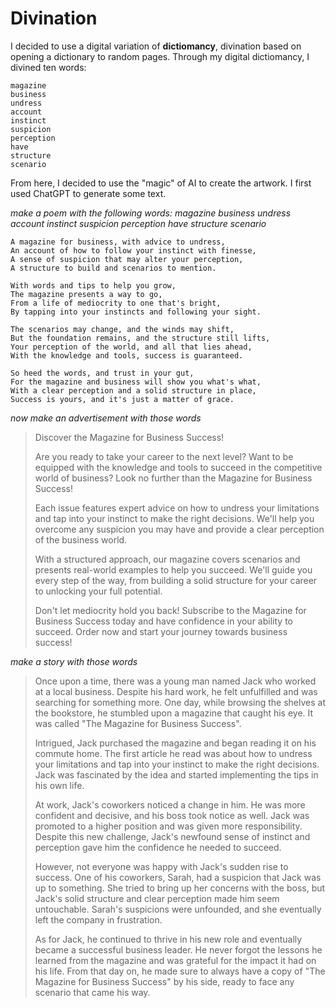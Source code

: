 # Divination

I decided to use a digital variation of **dictiomancy**, divination based on opening a dictionary to random pages. Through my digital dictiomancy, I divined ten words:

```
magazine
business
undress
account
instinct
suspicion
perception
have
structure
scenario
```

From here, I decided to use the "magic" of AI to create the artwork. I first used ChatGPT to generate some text.

*make a poem with the following words: magazine business undress account instinct suspicion perception have structure scenario*

```
A magazine for business, with advice to undress,
An account of how to follow your instinct with finesse,
A sense of suspicion that may alter your perception,
A structure to build and scenarios to mention.

With words and tips to help you grow,
The magazine presents a way to go,
From a life of mediocrity to one that's bright,
By tapping into your instincts and following your sight.

The scenarios may change, and the winds may shift,
But the foundation remains, and the structure still lifts,
Your perception of the world, and all that lies ahead,
With the knowledge and tools, success is guaranteed.

So heed the words, and trust in your gut,
For the magazine and business will show you what's what,
With a clear perception and a solid structure in place,
Success is yours, and it's just a matter of grace.
```

*now make an advertisement with those words*

> Discover the Magazine for Business Success!
>
> Are you ready to take your career to the next level? Want to be equipped with the knowledge and tools to succeed in the competitive world of business? Look no further than the Magazine for Business Success!
>
> Each issue features expert advice on how to undress your limitations and tap into your instinct to make the right decisions. We'll help you overcome any suspicion you may have and provide a clear perception of the business world.
>
> With a structured approach, our magazine covers scenarios and presents real-world examples to help you succeed. We'll guide you every step of the way, from building a solid structure for your career to unlocking your full potential.
>
> Don't let mediocrity hold you back! Subscribe to the Magazine for Business Success today and have confidence in your ability to succeed. Order now and start your journey towards business success!

*make a story with those words*

> Once upon a time, there was a young man named Jack who worked at a local business. Despite his hard work, he felt unfulfilled and was searching for something more. One day, while browsing the shelves at the bookstore, he stumbled upon a magazine that caught his eye. It was called "The Magazine for Business Success".
>
> Intrigued, Jack purchased the magazine and began reading it on his commute home. The first article he read was about how to undress your limitations and tap into your instinct to make the right decisions. Jack was fascinated by the idea and started implementing the tips in his own life.
>
> At work, Jack's coworkers noticed a change in him. He was more confident and decisive, and his boss took notice as well. Jack was promoted to a higher position and was given more responsibility. Despite this new challenge, Jack's newfound sense of instinct and perception gave him the confidence he needed to succeed.
>
> However, not everyone was happy with Jack's sudden rise to success. One of his coworkers, Sarah, had a suspicion that Jack was up to something. She tried to bring up her concerns with the boss, but Jack's solid structure and clear perception made him seem untouchable. Sarah's suspicions were unfounded, and she eventually left the company in frustration.
>
> As for Jack, he continued to thrive in his new role and eventually became a successful business leader. He never forgot the lessons he learned from the magazine and was grateful for the impact it had on his life. From that day on, he made sure to always have a copy of "The Magazine for Business Success" by his side, ready to face any scenario that came his way.
